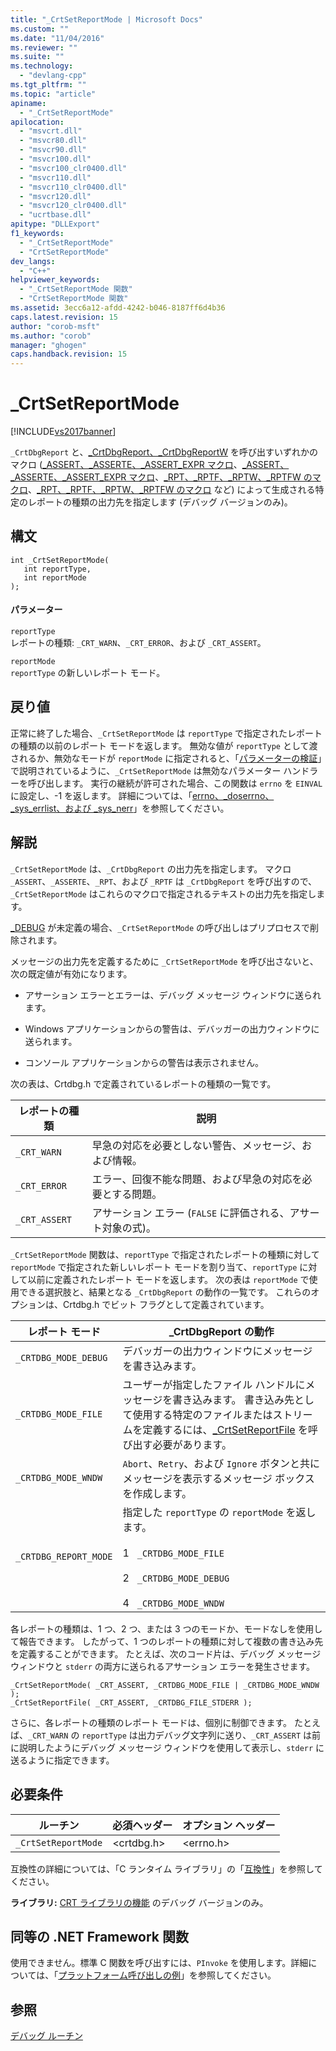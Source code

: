 ```yaml
---
title: "_CrtSetReportMode | Microsoft Docs"
ms.custom: ""
ms.date: "11/04/2016"
ms.reviewer: ""
ms.suite: ""
ms.technology: 
  - "devlang-cpp"
ms.tgt_pltfrm: ""
ms.topic: "article"
apiname: 
  - "_CrtSetReportMode"
apilocation: 
  - "msvcrt.dll"
  - "msvcr80.dll"
  - "msvcr90.dll"
  - "msvcr100.dll"
  - "msvcr100_clr0400.dll"
  - "msvcr110.dll"
  - "msvcr110_clr0400.dll"
  - "msvcr120.dll"
  - "msvcr120_clr0400.dll"
  - "ucrtbase.dll"
apitype: "DLLExport"
f1_keywords: 
  - "_CrtSetReportMode"
  - "CrtSetReportMode"
dev_langs: 
  - "C++"
helpviewer_keywords: 
  - "_CrtSetReportMode 関数"
  - "CrtSetReportMode 関数"
ms.assetid: 3ecc6a12-afdd-4242-b046-8187ff6d4b36
caps.latest.revision: 15
author: "corob-msft"
ms.author: "corob"
manager: "ghogen"
caps.handback.revision: 15
---
```

# _CrtSetReportMode
[!INCLUDE[vs2017banner](../../assembler/inline/includes/vs2017banner.md)]

`_CrtDbgReport` と、[\_CrtDbgReport、\_CrtDbgReportW](../../c-runtime-library/reference/crtdbgreport-crtdbgreportw.md) を呼び出すいずれかのマクロ \([\_ASSERT、\_ASSERTE、\_ASSERT\_EXPR マクロ](../Topic/_ASSERT,%20_ASSERTE,%20_ASSERT_EXPR%20Macros.md)、[\_ASSERT、\_ASSERTE、\_ASSERT\_EXPR マクロ](../Topic/_ASSERT,%20_ASSERTE,%20_ASSERT_EXPR%20Macros.md)、[\_RPT、\_RPTF、\_RPTW、\_RPTFW のマクロ](../Topic/_RPT,%20_RPTF,%20_RPTW,%20_RPTFW%20Macros.md)、[\_RPT、\_RPTF、\_RPTW、\_RPTFW のマクロ](../Topic/_RPT,%20_RPTF,%20_RPTW,%20_RPTFW%20Macros.md) など\) によって生成される特定のレポートの種類の出力先を指定します \(デバッグ バージョンのみ\)。  
  
## 構文  
  
```  
int _CrtSetReportMode(   
   int reportType,  
   int reportMode   
);  
```  
  
#### パラメーター  
 `reportType`  
 レポートの種類: `_CRT_WARN`、`_CRT_ERROR`、および `_CRT_ASSERT`。  
  
 `reportMode`  
 `reportType` の新しいレポート モード。  
  
## 戻り値  
 正常に終了した場合、`_CrtSetReportMode` は `reportType` で指定されたレポートの種類の以前のレポート モードを返します。  無効な値が `reportType` として渡されるか、無効なモードが `reportMode` に指定されると、「[パラメーターの検証](../../c-runtime-library/parameter-validation.md)」で説明されているように、`_CrtSetReportMode` は無効なパラメーター ハンドラーを呼び出します。  実行の継続が許可された場合、この関数は `errno` を `EINVAL` に設定し、\-1 を返します。  詳細については、「[errno、\_doserrno、\_sys\_errlist、および \_sys\_nerr](../Topic/errno,%20_doserrno,%20_sys_errlist,%20and%20_sys_nerr.md)」を参照してください。  
  
## 解説  
 `_CrtSetReportMode` は、`_CrtDbgReport` の出力先を指定します。  マクロ `_ASSERT`、`_ASSERTE`、`_RPT`、および `_RPTF` は `_CrtDbgReport` を呼び出すので、`_CrtSetReportMode` はこれらのマクロで指定されるテキストの出力先を指定します。  
  
 [\_DEBUG](../Topic/_DEBUG.md) が未定義の場合、`_CrtSetReportMode` の呼び出しはプリプロセスで削除されます。  
  
 メッセージの出力先を定義するために `_CrtSetReportMode` を呼び出さないと、次の既定値が有効になります。  
  
-   アサーション エラーとエラーは、デバッグ メッセージ ウィンドウに送られます。  
  
-   Windows アプリケーションからの警告は、デバッガーの出力ウィンドウに送られます。  
  
-   コンソール アプリケーションからの警告は表示されません。  
  
 次の表は、Crtdbg.h で定義されているレポートの種類の一覧です。  
  
|レポートの種類|説明|  
|-------------|--------|  
|`_CRT_WARN`|早急の対応を必要としない警告、メッセージ、および情報。|  
|`_CRT_ERROR`|エラー、回復不能な問題、および早急の対応を必要とする問題。|  
|`_CRT_ASSERT`|アサーション エラー \(`FALSE` に評価される、アサート対象の式\)。|  
  
 `_CrtSetReportMode` 関数は、`reportType` で指定されたレポートの種類に対して `reportMode` で指定された新しいレポート モードを割り当て、`reportType` に対して以前に定義されたレポート モードを返します。  次の表は `reportMode` で使用できる選択肢と、結果となる `_CrtDbgReport` の動作の一覧です。  これらのオプションは、Crtdbg.h でビット フラグとして定義されています。  
  
|レポート モード|\_CrtDbgReport の動作|  
|--------------|------------------------|  
|`_CRTDBG_MODE_DEBUG`|デバッガーの出力ウィンドウにメッセージを書き込みます。|  
|`_CRTDBG_MODE_FILE`|ユーザーが指定したファイル ハンドルにメッセージを書き込みます。  書き込み先として使用する特定のファイルまたはストリームを定義するには、[\_CrtSetReportFile](../Topic/_CrtSetReportFile.md) を呼び出す必要があります。|  
|`_CRTDBG_MODE_WNDW`|`Abort`、`Retry`、および `Ignore` ボタンと共にメッセージを表示するメッセージ ボックスを作成します。|  
|`_CRTDBG_REPORT_MODE`|指定した `reportType` の `reportMode` を返します。<br /><br /> 1   `_CRTDBG_MODE_FILE`<br /><br /> 2   `_CRTDBG_MODE_DEBUG`<br /><br /> 4   `_CRTDBG_MODE_WNDW`|  
  
 各レポートの種類は、1 つ、2 つ、または 3 つのモードか、モードなしを使用して報告できます。  したがって、1 つのレポートの種類に対して複数の書き込み先を定義することができます。  たとえば、次のコード片は、デバッグ メッセージ ウィンドウと `stderr` の両方に送られるアサーション エラーを発生させます。  
  
```  
_CrtSetReportMode( _CRT_ASSERT, _CRTDBG_MODE_FILE | _CRTDBG_MODE_WNDW );  
_CrtSetReportFile( _CRT_ASSERT, _CRTDBG_FILE_STDERR );  
```  
  
 さらに、各レポートの種類のレポート モードは、個別に制御できます。  たとえば、`_CRT_WARN` の `reportType` は出力デバッグ文字列に送り、`_CRT_ASSERT` は前に説明したようにデバッグ メッセージ ウィンドウを使用して表示し、`stderr` に送るように指定できます。  
  
## 必要条件  
  
|ルーチン|必須ヘッダー|オプション ヘッダー|  
|----------|------------|----------------|  
|`_CrtSetReportMode`|\<crtdbg.h\>|\<errno.h\>|  
  
 互換性の詳細については、「C ランタイム ライブラリ」の「[互換性](../../c-runtime-library/compatibility.md)」を参照してください。  
  
 **ライブラリ:** [CRT ライブラリの機能](../../c-runtime-library/crt-library-features.md) のデバッグ バージョンのみ。  
  
## 同等の .NET Framework 関数  
 使用できません。標準 C 関数を呼び出すには、`PInvoke` を使用します。詳細については、「[プラットフォーム呼び出しの例](../Topic/Platform%20Invoke%20Examples.md)」を参照してください。  
  
## 参照  
 [デバッグ ルーチン](../../c-runtime-library/debug-routines.md)